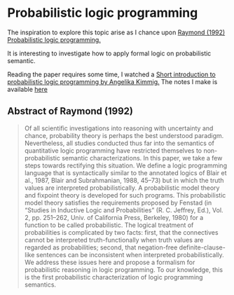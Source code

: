 # Probabilistic logic programming

The inspiration to explore this topic arise as I chance upon
[Raymond (1992) Probabilistic logic
programming.](https://www.sciencedirect.com/science/article/pii/089054019290061J)

It is interesting to investigate how to apply formal logic
on probabilistic semantic. 

Reading the paper requires some time, I watched a [Short
introduction to probabilistic logic programming by Angelika
Kimmig.](https://www.youtube.com/watch?v=5g0Z5b77rOs&ab_channel=PROBPROGConference)
The notes I make is available [here](./short_intro_to_angelika_kimmig_yt.md)

## Abstract of Raymond (1992)

> Of all scientific investigations into reasoning with
> uncertainty and chance, probability theory is perhaps the
> best understood paradigm. Nevertheless, all studies
> conducted thus far into the semantics of quantitative
> logic programming have restricted themselves to
> non-probabilistic semantic characterizations. In this
> paper, we take a few steps towards rectifying this
> situation. We define a logic programming language that is
> syntactically similar to the annotated logics of Blair et
> al., 1987, Blair and Subrahmanian, 1988, 45–73) but in
> which the truth values are interpreted probabilistically.
> A probabilistic model theory and fixpoint theory is
> developed for such programs. This probabilistic model
> theory satisfies the requirements proposed by Fenstad (in
> “Studies in Inductive Logic and Probabilities” (R. C.
> Jeffrey, Ed.), Vol. 2, pp. 251–262, Univ. of California
> Press, Berkeley, 1980) for a function to be called
> probabilistic. The logical treatment of probabilities is
> complicated by two facts: first, that the connectives
> cannot be interpreted truth-functionally when truth values
> are regarded as probabilities; second, that negation-free
> definite-clause-like sentences can be inconsistent when
> interpreted probabilistically. We address these issues
> here and propose a formalism for probabilistic reasoning
> in logic programming. To our knowledge, this is the first
> probabilistic characterization of logic programming
> semantics.
